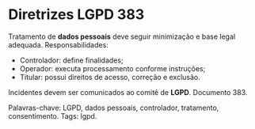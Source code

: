 # Diretrizes LGPD 383

Tratamento de **dados pessoais** deve seguir minimização e base legal adequada.
Responsabilidades:
- Controlador: define finalidades;
- Operador: executa processamento conforme instruções;
- Titular: possui direitos de acesso, correção e exclusão.

Incidentes devem ser comunicados ao comitê de **LGPD**. Documento 383.

Palavras-chave: LGPD, dados pessoais, controlador, tratamento, consentimento.
Tags: lgpd.
